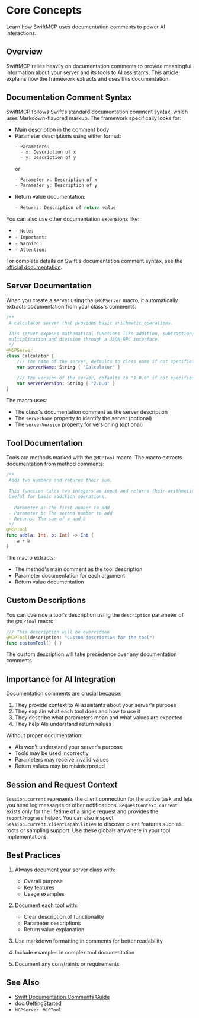 # Core Concepts

Learn how SwiftMCP uses documentation comments to power AI interactions.

## Overview

SwiftMCP relies heavily on documentation comments to provide meaningful information about your server and its tools to AI assistants. This article explains how the framework extracts and uses this documentation.

## Documentation Comment Syntax

SwiftMCP follows Swift's standard documentation comment syntax, which uses Markdown-flavored markup. The framework specifically looks for:

- Main description in the comment body
- Parameter descriptions using either format:
  ```swift
  - Parameters:
    - x: Description of x
    - y: Description of y
  ```
  or
  ```swift
  - Parameter x: Description of x
  - Parameter y: Description of y
  ```
- Return value documentation:
  ```swift
  - Returns: Description of return value
  ```

You can also use other documentation extensions like:
- `- Note:`
- `- Important:`
- `- Warning:`
- `- Attention:`

For complete details on Swift's documentation comment syntax, see the [official documentation](https://github.com/swiftlang/swift/blob/main/docs/DocumentationComments.md).

## Server Documentation

When you create a server using the `@MCPServer` macro, it automatically extracts documentation from your class's comments:

```swift
/**
 A calculator server that provides basic arithmetic operations.
 
 This server exposes mathematical functions like addition, subtraction,
 multiplication and division through a JSON-RPC interface.
 */
@MCPServer
class Calculator {
    /// The name of the server, defaults to class name if not specified
    var serverName: String { "Calculator" }
    
    /// The version of the server, defaults to "1.0.0" if not specified
    var serverVersion: String { "2.0.0" }
}
```

The macro uses:
- The class's documentation comment as the server description
- The `serverName` property to identify the server (optional)
- The `serverVersion` property for versioning (optional)

## Tool Documentation

Tools are methods marked with the `@MCPTool` macro. The macro extracts documentation from method comments:

```swift
/**
 Adds two numbers and returns their sum.
 
 This function takes two integers as input and returns their arithmetic sum.
 Useful for basic addition operations.
 
 - Parameter a: The first number to add
 - Parameter b: The second number to add
 - Returns: The sum of a and b
 */
@MCPTool
func add(a: Int, b: Int) -> Int {
    a + b
}
```

The macro extracts:
- The method's main comment as the tool description
- Parameter documentation for each argument
- Return value documentation

## Custom Descriptions

You can override a tool's description using the `description` parameter of the `@MCPTool` macro:

```swift
/// This description will be overridden
@MCPTool(description: "Custom description for the tool")
func customTool() { }
```

The custom description will take precedence over any documentation comments.

## Importance for AI Integration

Documentation comments are crucial because:
1. They provide context to AI assistants about your server's purpose
2. They explain what each tool does and how to use it
3. They describe what parameters mean and what values are expected
4. They help AIs understand return values

Without proper documentation:
- AIs won't understand your server's purpose
- Tools may be used incorrectly
- Parameters may receive invalid values
- Return values may be misinterpreted

## Session and Request Context

`Session.current` represents the client connection for the active task and lets you send log messages or other notifications. `RequestContext.current` exists only for the lifetime of a single request and provides the `reportProgress` helper. You can also inspect `Session.current.clientCapabilities` to discover client features such as roots or sampling support. Use these globals anywhere in your tool implementations.

## Best Practices

1. Always document your server class with:
   - Overall purpose
   - Key features
   - Usage examples

2. Document each tool with:
   - Clear description of functionality
   - Parameter descriptions
   - Return value explanation

3. Use markdown formatting in comments for better readability

4. Include examples in complex tool documentation

5. Document any constraints or requirements

## See Also

- [Swift Documentation Comments Guide](https://github.com/swiftlang/swift/blob/main/docs/DocumentationComments.md)
- <doc:GettingStarted>
- ``MCPServer``- ``MCPTool`` 